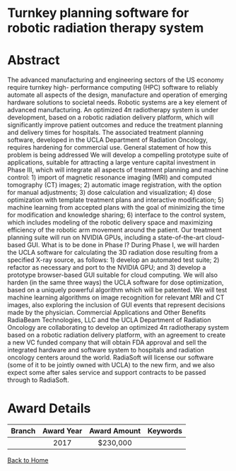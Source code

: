 
Turnkey planning software for robotic radiation therapy system
==============================================================

# Abstract


The advanced manufacturing and engineering sectors of the US economy require turnkey high- performance computing (HPC) software to reliably automate all aspects of the design, manufacture and operation of emerging hardware solutions to societal needs. Robotic systems are a key element of advanced manufacturing. An optimized 4π radiotherapy system is under development, based on a robotic radiation delivery platform, which will significantly improve patient outcomes and reduce the treatment planning and delivery times for hospitals. The associated treatment planning software, developed in the UCLA Department of Radiation Oncology, requires hardening for commercial use. General statement of how this problem is being addressed We will develop a compelling prototype suite of applications, suitable for attracting a large venture capital investment in Phase III, which will integrate all aspects of treatment planning and machine control: 1) import of magnetic resonance imaging (MRI) and computed tomography (CT) images; 2) automatic image registration, with the option for manual adjustments; 3) dose calculation and visualization; 4) dose optimization with template treatment plans and interactive modification; 5) machine learning from accepted plans with the goal of minimizing the time for modification and knowledge sharing; 6) interface to the control system, which includes modeling of the robotic delivery space and maximizing efficiency of the robotic arm movement around the patient. Our treatment planning suite will run on NVIDIA GPUs, including a state-of-the-art cloud-based GUI. What is to be done in Phase I? During Phase I, we will harden the UCLA software for calculating the 3D radiation dose resulting from a specified X-ray source, as follows: 1) develop an automated test suite; 2) refactor as necessary and port to the NVIDIA GPU; and 3) develop a prototype browser-based GUI suitable for cloud computing. We will also harden (in the same three ways) the UCLA software for dose optimization, based on a uniquely powerful algorithm which will be patented. We will test machine learning algorithms on image recognition for relevant MRI and CT images, also exploring the inclusion of GUI events that represent decisions made by the physician. Commercial Applications and Other Benefits RadiaBeam Technologies, LLC and the UCLA Department of Radiation Oncology are collaborating to develop an optimized 4π radiotherapy system based on a robotic radiation delivery platform, with an agreement to create a new VC funded company that will obtain FDA approval and sell the integrated hardware and software system to hospitals and radiation oncology centers around the world. RadiaSoft will license our software (some of it to be jointly owned with UCLA) to the new firm, and we also expect some after sales service and support contracts to be passed through to RadiaSoft.  

# Award Details

|Branch|Award Year|Award Amount|Keywords|
| :---: | :---: | :---: | :---: |
||2017|$230,000||
  
  


[Back to Home](https://github.com/chrischow/dod_sbir_awards/Reports/JT/#8)